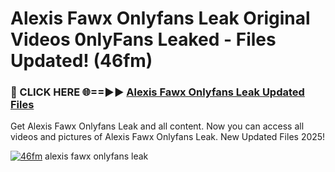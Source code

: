 # Alexis Fawx Onlyfans Leak Original Videos 0nlyFans Leaked - Files Updated! (46fm)

<h3>🔴 CLICK HERE 🌐==►► <a href="https://tinyurl.com/2wckxsce" rel="nofollow">Alexis Fawx Onlyfans Leak Updated Files</a></h3>

Get Alexis Fawx Onlyfans Leak and all content. Now you can access all videos and pictures of Alexis Fawx Onlyfans Leak. New Updated Files 2025!

[![46fm](https://i.imgur.com/AFduVYN.gif)](https://tinyurl.com/2wckxsce)
alexis fawx onlyfans leak
